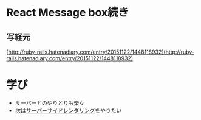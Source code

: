 # React Message box続き

## 写経元

[http://ruby-rails.hatenadiary.com/entry/20151122/1448118932](http://ruby-rails.hatenadiary.com/entry/20151122/1448118932)

# 学び

- サーバーとのやりとりも楽々
- 次は[サーバーサイドレンダリング](http://ruby-rails.hatenadiary.com/entry/20151124/1448300267)をやりたい
